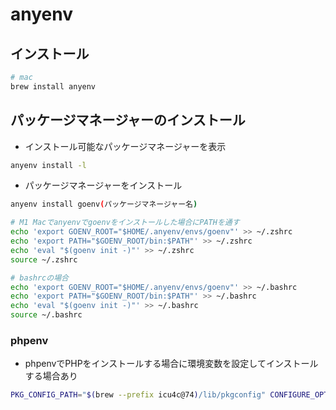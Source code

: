 # anyenv

## インストール

```sh
# mac
brew install anyenv
```

## パッケージマネージャーのインストール

- インストール可能なパッケージマネージャーを表示

```sh
anyenv install -l
```

- パッケージマネージャーをインストール

```sh
anyenv install goenv(パッケージマネージャー名)

# M1 Macでanyenvでgoenvをインストールした場合にPATHを通す
echo 'export GOENV_ROOT="$HOME/.anyenv/envs/goenv"' >> ~/.zshrc
echo 'export PATH="$GOENV_ROOT/bin:$PATH"' >> ~/.zshrc
echo 'eval "$(goenv init -)"' >> ~/.zshrc
source ~/.zshrc

# bashrcの場合
echo 'export GOENV_ROOT="$HOME/.anyenv/envs/goenv"' >> ~/.bashrc
echo 'export PATH="$GOENV_ROOT/bin:$PATH"' >> ~/.bashrc
echo 'eval "$(goenv init -)"' >> ~/.bashrc
source ~/.bashrc
```

### phpenv

- phpenvでPHPをインストールする場合に環境変数を設定してインストールする場合あり

```sh
PKG_CONFIG_PATH="$(brew --prefix icu4c@74)/lib/pkgconfig" CONFIGURE_OPTS="--with-bz2=$(brew --prefix bzip2) --with-iconv=$(brew --prefix libiconv) --with-tidy=$(brew --prefix tidy-html5)" phpenv install -v 8.1.29
```

